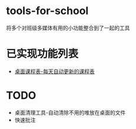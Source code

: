 # tools-for-school
将多个对班级多媒体有用的小功能整合到了一起的工具

# 已实现功能列表
- [桌面课程表-每天自动更新的课程表](./lesson_table/README/README.md)


# TODO
- 桌面清理工具-自动清除不用的堆放在桌面的文件
- 快速批注
